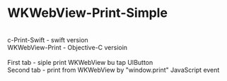 # WKWebView-Print-Simple
<br>
c-Print-Swift	- swift version<br>
WKWebView-Print - Objective-C versioin<br>
<br>
First tab - siple print WKWebView bu tap UIButton<br>
Second tab - print from WKWebView by "window.print" JavaScript event<br>
<br>
<br>
